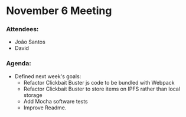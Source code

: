 # November 6 Meeting

### Attendees:
- João Santos
- David

### Agenda:
- Defined next week's goals:
  - Refactor Clickbait Buster js code to be bundled with Webpack
  - Refactor Clickbait Buster to store items on IPFS rather than local storage
  - Add Mocha software tests
  - Improve Readme.

